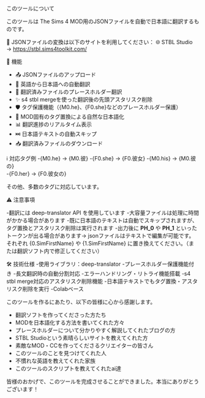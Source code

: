 このツールについて

このツールは The Sims 4 MOD用のJSONファイルを自動で日本語に翻訳するものです。


🔄 JSONファイルの変換は以下のサイトを利用してください：
🌐 STBL Studio → https://stbl.sims4toolkit.com/


🔧 機能

- 📤 JSONファイルのアップロード
- 🔄 英語から日本語への自動翻訳
- 🔧 翻訳済みファイルのプレースホルダー翻訳
- ✨ s4 stbl mergeを使った翻訳後の先頭アスタリスク削除
- 🛡️ タグ保護機能（{M0.he}、{F0.she}などのプレースホルダー保護）
- 📝 MOD固有のタグ置換による自然な日本語化
- 📊 翻訳進捗のリアルタイム表示
- ⏭️ 日本語テキストの自動スキップ
- 📥 翻訳済みファイルのダウンロード



ℹ️ 対応タグ例
-{M0.he}   → {M0.彼} 
-{F0.she}  → {F0.彼女} 
-{M0.his}  → {M0.彼の}  
-{F0.her}  → {F0.彼女の}  

その他、多数のタグに対応しています。


⚠️ 注意事項

-翻訳には deep-translator API を使用しています
-大容量ファイルは処理に時間がかかる場合があります
-既に日本語のテキストは自動でスキップされますが、タグ置換とアスタリスク削除は実行されます
-出力後に __PH_0__ や __PH_1__ といったトークンが出る場合があります→ jsonファイルはテキストで編集が可能です。それぞれ {0.SimFirstName} や {1.SimFirstName} に置き換えてください。（または翻訳ソフト内で修正してください）


🛠️ 技術仕様
-使用ライブラリ：deep-translator
-プレースホルダー保護機能付き
-長文翻訳時の自動分割対応
-エラーハンドリング・リトライ機能搭載
-s4 stbl merge対応のアスタリスク削除機能
-日本語テキストでもタグ置換・アスタリスク削除を実行
-Colabベース











このツールを作るにあたり、以下の皆様に心から感謝します。

- 翻訳ソフトを作ってくださった方たち  
- MODを日本語化する方法を書いてくれた方々  
- プレースホルダーについて分かりやすく解説してくれたブログの方  
- STBL Studioという素晴らしいサイトを教えてくれた方  
- 素敵なMOD・CCを作ってくださるクリエイターの皆さん  
- このツールのことを見つけてくれた人  
- 不慣れな英語を教えてくれた家族
- このツールのスクリプトを教えてくれたai達

皆様のおかげで、このツールを完成させることができました。本当にありがとうございます！
